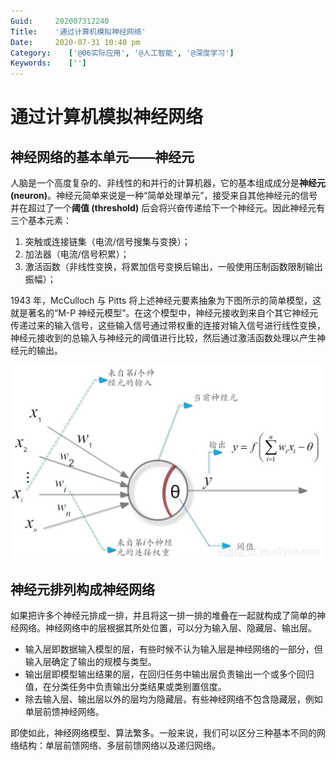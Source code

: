 ```yaml
---
Guid:     202007312240
Title:    '通过计算机模拟神经网络'
Date:     2020-07-31 10:40 pm
Category:    ['@06实际应用', '@人工智能', '@深度学习']
Keywords:    ['']
---
```


# 通过计算机模拟神经网络

## 神经网络的基本单元——神经元

人脑是一个高度复杂的、非线性的和并行的计算机器，它的基本组成成分是**神经元 (neuron)**。神经元简单来说是一种“简单处理单元”，接受来自其他神经元的信号并在超过了一个**阈值 (threshold)** 后会将兴奋传递给下一个神经元。因此神经元有三个基本元素：

1. 突触或连接链集（电流/信号搜集与变换）；
2. 加法器（电流/信号积累）；
3. 激活函数（非线性变换，将累加信号变换后输出，一般使用压制函数限制输出振幅）；

1943 年，McCulloch 与 Pitts 将上述神经元要素抽象为下图所示的简单模型，这就是著名的“M-P 神经元模型”。在这个模型中，神经元接收到来自个其它神经元传递过来的输入信号，这些输入信号通过带权重的连接对输入信号进行线性变换，神经元接收到的总输入与神经元的阈值进行比较，然后通过激活函数处理以产生神经元的输出。

<img src="../assets/image/202007312240a.jpg" alt="神经网络的基本单元" style="width: 500px">

## 神经元排列构成神经网络

如果把许多个神经元排成一排，并且将这一排一排的堆叠在一起就构成了简单的神经网络。神经网络中的层根据其所处位置，可以分为输入层、隐藏层、输出层。

* 输入层即数据输入模型的层，有些时候不认为输入层是神经网络的一部分，但输入层确定了输出的规模与类型。
* 输出层即模型输出结果的层，在回归任务中输出层负责输出一个或多个回归值，在分类任务中负责输出分类结果或类别置信度。
* 除去输入层、输出层以外的层均为隐藏层，有些神经网络不包含隐藏层，例如单层前馈神经网络。

即使如此，神经网络模型、算法繁多。一般来说，我们可以区分三种基本不同的网络结构：单层前馈网络、多层前馈网络以及递归网络。

